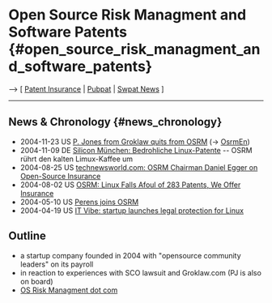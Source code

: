 # Open Source Risk Managment and Software Patents {#open_source_risk_managment_and_software_patents}

\--\> \[ [ Patent Insurance](PatinsEn "wikilink") \| [
Pubpat](PubpatEn "wikilink") \| [ Swpat News](SwpatcninoEn "wikilink")
\]

------------------------------------------------------------------------

## News & Chronology {#news_chronology}

-   2004-11-23 US [P. Jones from Groklaw quits from
    OSRM](http://www.internetnews.com/dev-news/article.php/3440111 "wikilink")
    (-\> [OsrmEn](OsrmEn "wikilink"))
-   2004-11-09 DE [Silicon München: Bedrohliche
    Linux-Patente](http://www.silicon.de/cpo/news-plattformen/detail.php?nr=17459 "wikilink")
    \-- OSRM rührt den kalten Limux-Kaffee um
-   2004-08-25 US [technewsworld.com: OSRM Chairman Daniel Egger on
    Open-Source
    Insurance](http://www.technewsworld.com/story/34159.html "wikilink")
-   2004-08-02 US [ OSRM: Linux Falls Afoul of 283 Patents, We Offer
    Insurance](Osrm040802En "wikilink")
-   2004-05-10 US [Perens joins
    OSRM](http://www.linuxdevices.com/news/NS8245628480.html "wikilink")
-   2004-04-19 US [IT Vibe: startup launches legal protection for
    Linux](http://itvibe.com/default.aspx?NewsID=2479 "wikilink")

## Outline

-   a startup company founded in 2004 with \"opensource community
    leaders\" on its payroll
-   in reaction to experiences with SCO lawsuit and Groklaw.com (PJ is
    also on board)
-   [OS Risk Managment dot
    com](http://www.osriskmanagement.com/ "wikilink")
